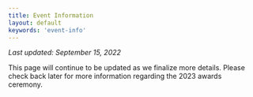 ```yaml
---
title: Event Information
layout: default
keywords: 'event-info'
---
```


*Last updated: September 15, 2022*

This page will continue to be updated as we finalize more details. Please check back later for more information regarding the 2023 awards ceremony.